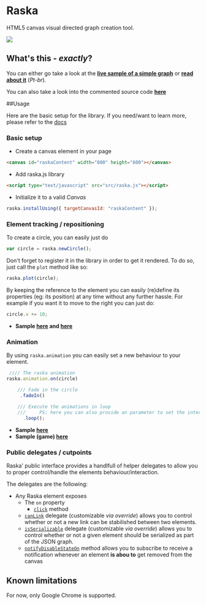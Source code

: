 # Raska
HTML5 canvas visual directed graph creation tool.

![](https://iguessimnotcrazy.files.wordpress.com/2015/08/raska2.png)

## What's this - *exactly*?

You can either go take a look at the **[live sample of a simple graph](http://felipegtx.github.io/Raska/RaskSample.html)** 
or **[read about it](http://felipegte.com/2015/08/20/raska-criacaoexportacao-de-grafos-direcionados-usando-html5/)** (*Pt-br*).

You can also take a look into the commented source code 
**[here](http://felipegtx.github.io/Raska/docs/index.html)**

##Usage

Here are the basic setup for the library. If you need/want to learn more, please refer to the [docs](http://felipegtx.github.io/Raska/docs/index.html)

### Basic setup
- Create a canvas element in your page

```html
<canvas id="raskaContent" width="800" height="600"></canvas>
```

- Add raska.js library

```html
<script type="text/javascript" src="src/raska.js"></script>
```

- Initialize it to a valid *Canvas*

```javascript
raska.installUsing({ targetCanvasId: "raskaContent" });
```

### Element tracking / repositioning

To create a circle, you can easily just do

```javascript
var circle = raska.newCircle();
```

Don't forget to register it in the library in order to get it rendered. To do so, just call the ```plot``` method like so:

```javascript
raska.plot(circle);
```

By keeping the reference to the element you can easily (re)define its properties (eg: its position) at any time without any further hassle. For example if you want it to move to the right you can just do:

```javascript
circle.x += 10;
```
- **Sample [here](http://felipegtx.github.io/Raska/RaskSample.html) and [here](http://felipegtx.github.io/Raska/ContainerSample.html)**

### Animation

By using ```raska.animation``` you can easily set a new behaviour to your element. 

```javascript
 //// The raska animation
raska.animation.on(circle)

    /// Fade in the circle
     .fadeIn()
     
    /// Execute the animations in loop 
    ///     PS: here you can also provide an parameter to set the interval beteween animations
      .loop();
```

- **Sample [here](http://felipegtx.github.io/Raska/AnimationSample.html)**
- **Sample (game) [here](http://felipegtx.github.io/Raska/AnimationSample2.html)**

### Public delegates / cutpoints

Raska' public interface provides a handlfull of helper delegates to allow you to proper control/handle the elements behaviour/interaction. 

The delegates are the following:
* Any Raska element exposes
  * The ```on``` property
     * [```click```](http://felipegtx.github.io/Raska/docs/classes/_basicElement.html#method-click) method
  * [```canLink```](http://felipegtx.github.io/Raska/docs/classes/_basicElement.html#method-canLink) delegate (customizable *via override*) allows you to control whether or not a new link can be stabilished between two elements.
  * [```isSerializable```](http://felipegtx.github.io/Raska/docs/classes/_basicElement.html#method-isSerializable) delegate (customizable *via override*) allows you to control whether or not a given element should be serialized as part of the JSON graph.
  * [```notifyDisableStateOn```](http://felipegtx.github.io/Raska/docs/classes/_basicElement.html#method-notifyDisableStateOn) method allows you to subscribe to receive a notification whenever an element **is abou to** get removed from the canvas

## Known limitations

For now, only Google Chrome is supported.